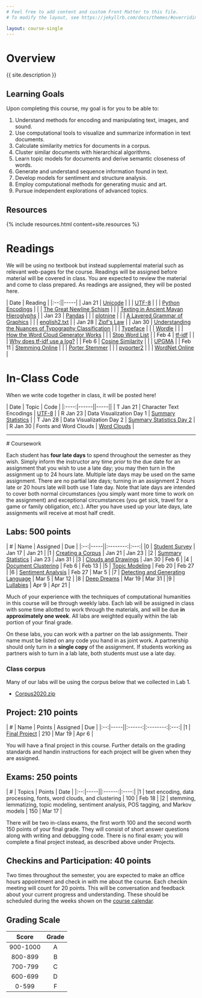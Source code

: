 ```yaml
---
# Feel free to add content and custom Front Matter to this file.
# To modify the layout, see https://jekyllrb.com/docs/themes/#overriding-theme-defaults

layout: course-single
---
```


# <a name="description">Overview</a>

{{ site.description }}

## <a name="goals">Learning Goals</a>

Upon completing this course, my goal is for you to be able to:

1. Understand methods for encoding and manipulating text, images, and sound.
1. Use computational tools to visualize and summarize information in text documents.
1. Calculate similarity metrics for documents in a corpus.
1. Cluster similar documents with hierarchical algorithms.
1. Learn topic models for documents and derive semantic closeness of words.
1. Generate and understand sequence information found in text.
1. Develop models for sentiment and structure analysis.
1. Employ computational methods for generating music and art.
1. Pursue independent explorations of advanced topics.

## <a name="resources">Resources</a>

{% include resources.html content=site.resources %}

# <a name="readings">Readings</a>

We will be using no textbook but instead supplemental material such as relevant
web-pages for the course. Readings will be assigned before material will be
covered in class. You are expected to review the material and come to class
prepared. As readings are assigned, they will be posted here.

| Date  | Reading |
|:--:||-----|
| Jan 21 | [Unicode](https://home.unicode.org/) |
| | [UTF-8](https://en.wikipedia.org/wiki/UTF-8) |
| | [Python Encodings](https://realpython.com/python-encodings-guide/) |
| | [The Great Newline Schism](https://blog.codinghorror.com/the-great-newline-schism/) |
| | [Texting in Ancient Mayan Hieroglyphs](https://www.neh.gov/humanities/2018/winter/feature/texting-in-ancient-mayan-hieroglyphs) |
| Jan 23 | [Pandas](https://pandas.pydata.org/) |
| | [plotnine](https://plotnine.readthedocs.io/en/stable/index.html) |
| | [A Layered Grammar of Graphics](https://byrneslab.net/classes/biol607/readings/wickham_layered-grammar.pdf) |
| | [english2.txt](data/english2.txt) |
| Jan 28 | [Zipf's Law](https://en.wikipedia.org/wiki/Zipf%27s_law) |
| Jan 30 | [Understanding the Nuances of Typography Classification](https://www.toptal.com/designers/typography/typeface-classification) |
| | [Typeface](https://en.wikipedia.org/wiki/Typeface) |
| | [Wordle](http://static.mrfeinberg.com/bv_ch03.pdf) |
| | [How the Word Cloud Generator Works](https://www.jasondavies.com/wordcloud/about/) |
| | [Stop Word List](data/stop-word-list.txt) |
| Feb 4 | [tf-idf](https://en.wikipedia.org/wiki/Tf%E2%80%93idf) |
| | [Why does tf-idf use a log?](https://www.quora.com/Why-does-TF-IDF-use-a-log) |
| Feb 6 | [Cosine Similarity](https://en.wikipedia.org/wiki/Cosine_similarity) |
| | [UPGMA](https://en.wikipedia.org/wiki/UPGMA) |
| Feb 11 | [Stemming Online](https://text-processing.com/demo/stem/) |
| | [Porter Stemmer](http://people.scs.carleton.ca/~armyunis/projects/KAPI/porter.pdf) |
| | [pyporter2](https://github.com/mdirolf/pyporter2) |
| | [WordNet Online](http://wordnetweb.princeton.edu/perl/webwn) |

# <a name="inclasscode">In-Class Code</a>

When we write code together in class, it will be posted here!

| Date | Topic | Code |
|:----:|------||-----||
| T Jan 21 | Character Text Encodings | [UTF-8](https://nbviewer.jupyter.org/url/hendrix-cs.github.io/csci270/notes/Character%20Encoding.ipynb) |
| R Jan 23 | Data Visualization Day 1 | [Summary Statistics](https://nbviewer.jupyter.org/url/hendrix-cs.github.io/csci270/notes/Summary%20Statistics.ipynb) |
| T Jan 28 | Data Visualization Day 2 | [Summary Statistics Day 2](https://nbviewer.jupyter.org/url/hendrix-cs.github.io/csci270/notes/Summary%20Statistics%20Day%202.ipynb) |
| R Jan 30 | Fonts and Word Clouds | [Word Clouds](https://nbviewer.jupyter.org/url/hendrix-cs.github.io/csci270/notes/Word%20Cloud%20In%20Class.ipynb) |

<hr>
# Coursework

Each student has **four late days** to spend throughout the semester as they wish.
Simply inform the instructor any time *prior* to the due date for an assignment
that you wish to use a late day; you may then turn in the assignment up to 24
hours late. Multiple late days may be used on the same assignment. There are no
partial late days; turning in an assignment 2 hours late or 20 hours late will
both use 1 late day. Note that late days are intended to cover both normal
circumstances (you simply want more time to work on the assignment) and
exceptional circumstances (you get sick, travel for a game or family
obligation, *etc.*). After you have used up your late days, late assignments
will receive at most half credit.

## <a name="labs">Labs</a>: 500 points

| #  | Name | Assigned | Due |
|:--:|-----||:--------:|:---:|
|0 | [Student Survey](https://forms.gle/6ebsJiBCqhQm2dFB6) | Jan 17 | Jan 21 |
|1 | [Creating a Corpus]({{site.baseurl}}/labs/corpus.html) | Jan 21 | Jan 23 |
|2 | [Summary Statistics]({{site.baseurl}}/labs/summary.html) | Jan 23 | Jan 31 |
|3 | [Clouds and Drawings]({{site.baseurl}}/labs/clouds.html) | Jan 30 | Feb 6 |
|4 | [Document Clustering](https://nbviewer.jupyter.org/url/hendrix-cs.github.io/csci270/labs/Lab%204%20-%20Document%20Clustering%202020.ipynb) | Feb 6 | Feb 13 |
|5 | [Topic Modeling]({{site.baseurl}}/labs/topics.html) | Feb 20 | Feb 27 |
|6 | [Sentiment Analysis]({{site.baseurl}}/labs/sentiment.html) | Feb 27 | Mar 5 |
|7 | [Detecting and Generating Language]({{site.baseurl}}/labs/markov.html) | Mar 5 | Mar 12 |
|8 | [Deep Dreams]({{site.baseurl}}/labs/dreaming.html) | Mar 19 | Mar 31 |
|9 | [Lullabies]({{site.baseurl}}/labs/lullabies.html) | Apr 9 | Apr 21 |

Much of your experience with the techniques of
computational humanities in this course will be through weekly labs.
Each lab will be assigned in class with some time allotted to work through the materials, and will be due **in approximately one week**. All labs are weighted equally within the lab portion of your final grade.

On these labs, you can work with a partner on the lab assignments. Their name must be listed on any code you hand in as joint work. A partnership should only turn in a **single copy** of the assignment. If students working as partners wish to turn in a lab late, both students must use a late day.

### Class corpus

Many of our labs will be using the corpus below that we collected in Lab 1.
* [Corpus2020.zip](data/Corpus2020.zip)

## <a name="projects">Project</a>: 210 points

| #  | Name | Points | Assigned | Due |
|:--:|-----||:------:|:--------:|:---:|
|1 | [Final Project]({{site.baseurl}}/projects/project.html)  | 210  | Mar 19 | Apr 6 |

You will have a final project in this course.
Further details on the grading standards and handin instructions for each
project will be given when they are assigned.

## <a name="exams">Exams</a>: 250 points

| #  | Topics | Points | Date |
|:--:|-----||:------:|:----:|
|1 | text encoding, data processing, fonts, word clouds, and clustering | 100 | Feb 18 |
|2 | stemming, lemmatizing, topic modeling, sentiment analysis, POS tagging, and Markov models | 150 | Mar 17 |

There will be two in-class exams, the first worth 100 and the
second worth 150 points of your final grade.
They will consist of short answer questions along with writing and debugging code.
There is no final exam; you will complete a final project instead, as described above under Projects.

## <a name="checkins">Checkins and Participation</a>: 40 points

Two times throughout the semester, you are expected to
make an office hours appointment and check in with me about the course. Each checkin
meeting will count for 20 points.
This will be conversation and feedback about your current progress and understanding.
These should be scheduled during the weeks shown
on the [course calendar](https://app.teamgantt.com/public/projects/calendar/2020-01-12?ids=1990087&projectIds=1990087&publicKeys=eh0JCy4TSjrP&userResourceIds=0).

## <a name="scale">Grading Scale</a>

| Score  | Grade  |
|:------:|:------:|
| 900-1000  | A   |
| 800-899   | B   |
| 700-799   | C   |
| 600-699   | D   |
| 0-599     | F   |
